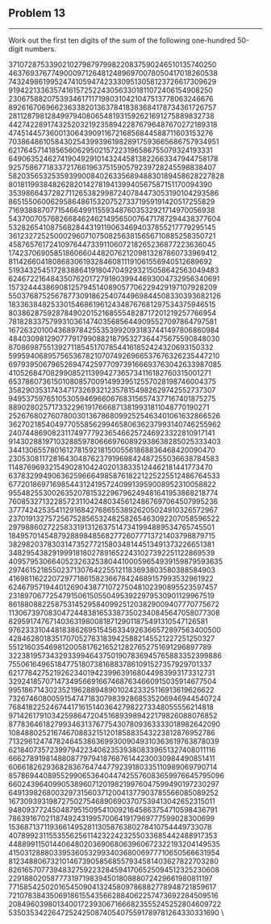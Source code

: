 ## Problem 13 
-----
Work out the first ten digits of the sum of the following one-hundred 50-digit numbers.

37107287533902102798797998220837590246510135740250 \
46376937677490009712648124896970078050417018260538 \
74324986199524741059474233309513058123726617309629 \
91942213363574161572522430563301811072406154908250 \
23067588207539346171171980310421047513778063246676 \
89261670696623633820136378418383684178734361726757 \
28112879812849979408065481931592621691275889832738 \
44274228917432520321923589422876796487670272189318 \
47451445736001306439091167216856844588711603153276 \
70386486105843025439939619828917593665686757934951 \
62176457141856560629502157223196586755079324193331 \
64906352462741904929101432445813822663347944758178 \
92575867718337217661963751590579239728245598838407 \
58203565325359399008402633568948830189458628227828 \
80181199384826282014278194139940567587151170094390 \
35398664372827112653829987240784473053190104293586 \
86515506006295864861532075273371959191420517255829 \
71693888707715466499115593487603532921714970056938 \
54370070576826684624621495650076471787294438377604 \
53282654108756828443191190634694037855217779295145 \
36123272525000296071075082563815656710885258350721 \
45876576172410976447339110607218265236877223636045 \
17423706905851860660448207621209813287860733969412 \
81142660418086830619328460811191061556940512689692 \
51934325451728388641918047049293215058642563049483 \
62467221648435076201727918039944693004732956340691 \
15732444386908125794514089057706229429197107928209 \
55037687525678773091862540744969844508330393682126 \
18336384825330154686196124348767681297534375946515 \
80386287592878490201521685554828717201219257766954 \
78182833757993103614740356856449095527097864797581 \
16726320100436897842553539920931837441497806860984 \
48403098129077791799088218795327364475675590848030 \
87086987551392711854517078544161852424320693150332 \
59959406895756536782107074926966537676326235447210 \
69793950679652694742597709739166693763042633987085 \
41052684708299085211399427365734116182760315001271 \
65378607361501080857009149939512557028198746004375 \
35829035317434717326932123578154982629742552737307 \
94953759765105305946966067683156574377167401875275 \
88902802571733229619176668713819931811048770190271 \
25267680276078003013678680992525463401061632866526 \
36270218540497705585629946580636237993140746255962 \
24074486908231174977792365466257246923322810917141 \
91430288197103288597806669760892938638285025333403 \
34413065578016127815921815005561868836468420090470 \
23053081172816430487623791969842487255036638784583 \
11487696932154902810424020138335124462181441773470 \
63783299490636259666498587618221225225512486764533 \
67720186971698544312419572409913959008952310058822 \
95548255300263520781532296796249481641953868218774 \
76085327132285723110424803456124867697064507995236 \
37774242535411291684276865538926205024910326572967 \
23701913275725675285653248258265463092207058596522 \
29798860272258331913126375147341994889534765745501 \
18495701454879288984856827726077713721403798879715 \
38298203783031473527721580348144513491373226651381 \
34829543829199918180278916522431027392251122869539 \
40957953066405232632538044100059654939159879593635 \
29746152185502371307642255121183693803580388584903 \
41698116222072977186158236678424689157993532961922 \
62467957194401269043877107275048102390895523597457 \
23189706772547915061505504953922979530901129967519 \
86188088225875314529584099251203829009407770775672 \
11306739708304724483816533873502340845647058077308 \
82959174767140363198008187129011875491310547126581 \
97623331044818386269515456334926366572897563400500 \
42846280183517070527831839425882145521227251250327 \
55121603546981200581762165212827652751691296897789 \
32238195734329339946437501907836945765883352399886 \
75506164965184775180738168837861091527357929701337 \
62177842752192623401942399639168044983993173312731 \
32924185707147349566916674687634660915035914677504 \
99518671430235219628894890102423325116913619626622 \
73267460800591547471830798392868535206946944540724 \
76841822524674417161514036427982273348055556214818 \
97142617910342598647204516893989422179826088076852 \
87783646182799346313767754307809363333018982642090 \
10848802521674670883215120185883543223812876952786 \
71329612474782464538636993009049310363619763878039 \
62184073572399794223406235393808339651327408011116 \
66627891981488087797941876876144230030984490851411 \
60661826293682836764744779239180335110989069790714 \
85786944089552990653640447425576083659976645795096 \
66024396409905389607120198219976047599490197230297 \
64913982680032973156037120041377903785566085089252 \
16730939319872750275468906903707539413042652315011 \
94809377245048795150954100921645863754710598436791 \
78639167021187492431995700641917969777599028300699 \
15368713711936614952811305876380278410754449733078 \
40789923115535562561142322423255033685442488917353 \
44889911501440648020369068063960672322193204149535 \
41503128880339536053299340368006977710650566631954 \
81234880673210146739058568557934581403627822703280 \
82616570773948327592232845941706525094512325230608 \
22918802058777319719839450180888072429661980811197 \
77158542502016545090413245809786882778948721859617 \
72107838435069186155435662884062257473692284509516 \
20849603980134001723930671666823555245252804609722 \
53503534226472524250874054075591789781264330331690 \
